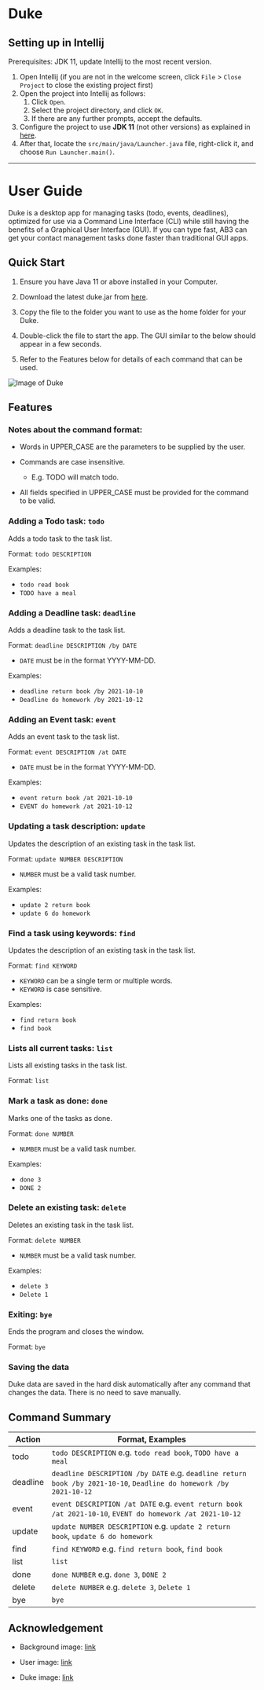 # **Duke**

## Setting up in Intellij

Prerequisites: JDK 11, update Intellij to the most recent version.

1. Open Intellij (if you are not in the welcome screen, click `File` > `Close Project` to close the existing project
   first)
1. Open the project into Intellij as follows:
    1. Click `Open`.
    1. Select the project directory, and click `OK`.
    1. If there are any further prompts, accept the defaults.
1. Configure the project to use **JDK 11** (not other versions) as explained
   in [here](https://www.jetbrains.com/help/idea/sdk.html#set-up-jdk).
1. After that, locate the `src/main/java/Launcher.java` file, right-click it, and choose `Run Launcher.main()`.

--------------------

# User Guide

Duke is a desktop app for managing tasks (todo, events, deadlines), optimized for use via a Command Line Interface (CLI)
while still having the benefits of a Graphical User Interface (GUI). If you can type fast, AB3 can get your contact
management tasks done faster than traditional GUI apps.

## Quick Start

1. Ensure you have Java 11 or above installed in your Computer.

1. Download the latest duke.jar from [here](www.github.com/tsh22/ip/releases).

1. Copy the file to the folder you want to use as the home folder for your Duke.

1. Double-click the file to start the app. The GUI similar to the below should appear in a few seconds.

1. Refer to the Features below for details of each command that can be used.

![Image of Duke](https://tsh22.github.com/images/Ui.png)

## Features

### Notes about the command format:

* Words in UPPER_CASE are the parameters to be supplied by the user.
* Commands are case insensitive.
    * E.g. TODO will match todo.

* All fields specified in UPPER_CASE must be provided for the command to be valid.

### Adding a Todo task: `todo`

Adds a todo task to the task list.

Format: `todo DESCRIPTION`

Examples:

* `todo read book`
* `TODO have a meal`

### Adding a Deadline task: `deadline`

Adds a deadline task to the task list.

Format: `deadline DESCRIPTION /by DATE`

* `DATE` must be in the format YYYY-MM-DD.

Examples:

* `deadline return book /by 2021-10-10`
* `Deadline do homework /by 2021-10-12`

### Adding an Event task: `event`

Adds an event task to the task list.

Format: `event DESCRIPTION /at DATE`

* `DATE` must be in the format YYYY-MM-DD.

Examples:

* `event return book /at 2021-10-10`
* `EVENT do homework /at 2021-10-12`

### Updating a task description: `update`

Updates the description of an existing task in the task list.

Format: `update NUMBER DESCRIPTION`

* `NUMBER` must be a valid task number.

Examples:

* `update 2 return book`
* `update 6 do homework`

### Find a task using keywords: `find`

Updates the description of an existing task in the task list.

Format: `find KEYWORD`

* `KEYWORD` can be a single term or multiple words.
* `KEYWORD` is case sensitive.

Examples:

* `find return book`
* `find book`

### Lists all current tasks: `list`

Lists all existing tasks in the task list.

Format: `list`

### Mark a task as done: `done`

Marks one of the tasks as done.

Format: `done NUMBER`

* `NUMBER` must be a valid task number.

Examples:

* `done 3`
* `DONE 2`

### Delete an existing task: `delete`

Deletes an existing task in the task list.

Format: `delete NUMBER`

* `NUMBER` must be a valid task number.

Examples:

* `delete 3`
* `Delete 1`

### Exiting: `bye`

Ends the program and closes the window.

Format: `bye`

### Saving the data

Duke data are saved in the hard disk automatically after any command that changes the data. There is no need to save
manually.

## Command Summary

Action | Format, Examples
------- | ----------------
todo | `todo DESCRIPTION` e.g. `todo read book`, `TODO have a meal`
deadline | `deadline DESCRIPTION /by DATE` e.g. `deadline return book /by 2021-10-10`, `Deadline do homework /by 2021-10-12`
event | `event DESCRIPTION /at DATE` e.g. `event return book /at 2021-10-10`, `EVENT do homework /at 2021-10-12`
update | `update NUMBER DESCRIPTION` e.g. `update 2 return book`, `update 6 do homework`
find | `find KEYWORD` e.g. `find return book`, `find book`
list | `list`
done | `done NUMBER` e.g. `done 3`, `DONE 2`
delete | `delete NUMBER` e.g. `delete 3`, `Delete 1`
bye | `bye`

## Acknowledgement

* Background image: [link](https://i.pinimg.com/564x/4b/78/f2/4b78f244924f21ba1fc5d150d2c05c35.jpg)

* User
image: [link](https://static.wikia.nocookie.net/undertale-au-fanon/images/1/1e/Undertale_frisk_Sprite.png/revision/latest?cb=20200624132041)

* Duke
image: [link](https://www.google.com/url?sa=i&url=https%3A%2F%2Fdebatesjungle.fandom.com%2Fwiki%2FMettaton&psig=AOvVaw3srOl5r0-3p2tt80THoApY&ust=1613828616339000&source=images&cd=vfe&ved=0CAIQjRxqFwoTCJipup2K9u4CFQAAAAAdAAAAABAD)

